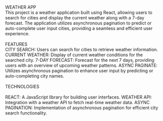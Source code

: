 WEATHER APP 
<br>
This project is a weather application built using React, allowing users to search for cities and display the current weather along with a 7-day forecast. 
The application utilizes asynchronous pagination to predict or auto-complete user input cities, providing a seamless and efficient user experience.
<br>
<br>
FEATURES
<br>
CITY SEARCH: Users can search for cities to retrieve weather information.
CURRENT WEATHER: Display of current weather conditions for the searched city.
7-DAY FORECAST: Forecast for the next 7 days, providing users with an overview of upcoming weather patterns.
ASYNC PAGINATE: Utilizes asynchronous pagination to enhance user input by predicting or auto-completing city names.
<br>
<br>
TECHNOLOGIES
<br>
<br>
REACT: A JavaScript library for building user interfaces.
WEATHER API: Integration with a weather API to fetch real-time weather data.
ASYNC PAGINATION: Implementation of asynchronous pagination for efficient city search functionality.

